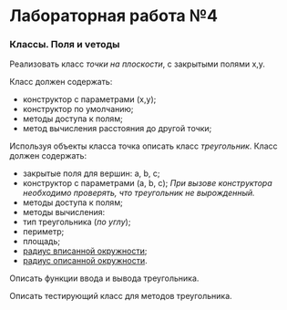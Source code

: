 # Лабораторная работа №4
### Классы. Поля и vетоды
Реализовать класс _точки на плоскости_, с закрытыми полями x,y. 

Класс должен содержать:
* конструктор с параметрами (x,y);
* конструктор по умолчанию;
* методы доступа к полям;
* метод вычисления расстояния до другой точки;

Используя объекты класса точка описать класс _треугольник_. Класс должен содержать:
* закрытые поля для вершин: a, b, c;
* конструктор с параметрами (a, b, c);
_При вызове конструктора необходимо проверять, что треугольник не вырожденный._
* методы доступа к полям;
* методы вычисления:
 * тип треугольника (_по углу_);
 * периметр;
 * площадь;
 * [радиус вписанной окружности](https://ru.wikipedia.org/wiki/%D0%92%D0%BF%D0%B8%D1%81%D0%B0%D0%BD%D0%BD%D0%B0%D1%8F_%D0%BE%D0%BA%D1%80%D1%83%D0%B6%D0%BD%D0%BE%D1%81%D1%82%D1%8C);
 * [радиус описанной окружности](https://ru.wikipedia.org/wiki/%D0%9E%D0%BF%D0%B8%D1%81%D0%B0%D0%BD%D0%BD%D0%B0%D1%8F_%D0%BE%D0%BA%D1%80%D1%83%D0%B6%D0%BD%D0%BE%D1%81%D1%82%D1%8C).

Описать функции ввода и вывода треугольника. 

Описать тестирующий класс для методов треугольника.
